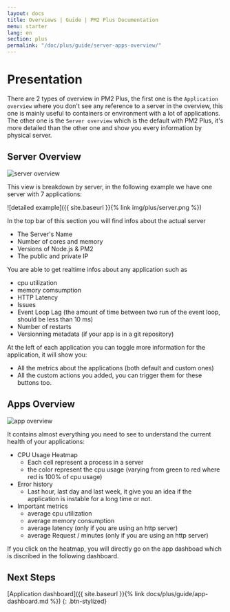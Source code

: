 ```yaml
---
layout: docs
title: Overviews | Guide | PM2 Plus Documentation
menu: starter
lang: en
section: plus
permalink: "/doc/plus/guide/server-apps-overview/"
---
```


# Presentation

There are 2 types of overview in PM2 Plus, the first one is the `Application overview` where you don't see any reference to a server in the overview, this one is mainly useful to containers or environment with a lot of applications.
The other one is the `Server overview` which is the default with PM2 Plus, it's more detailed than the other one and show you every information by physical server.

## Server Overview

![server overview](https://cdn.jsdelivr.net/gh/keymetrics/branding/screenshots/plus/overview/server_overview.png)

This view is breakdown by server, in the following example we have one server with 7 applications: 

![detailed example]({{ site.baseurl }}{% link img/plus/server.png %})

In the top bar of this section you will find infos about the actual server
- The Server's Name
- Number of cores and memory
- Versions of Node.js & PM2
- The public and private IP

You are able to get realtime infos about any application such as
- cpu utilization
- memory comsumption
- HTTP Latency
- Issues
- Event Loop Lag (the amount of time between two run of the event loop, should be less than 10 ms)
- Number of restarts
- Versionning metadata (if your app is in a git repository)

At the left of each application you can toggle more information for the application, it will show you:
- All the metrics about the applications (both default and custom ones)
- All the custom actions you added, you can trigger them for these buttons too.

## Apps Overview

![app overview](https://cdn.jsdelivr.net/gh/keymetrics/branding/screenshots/plus/overview/app_overview.png)

It contains almost everything you need to see to understand the current health of your applications:

- CPU Usage Heatmap
    - Each cell represent a process in a server
    - the color represent the cpu usage (varying from green to red where red is 100% of cpu usage)
- Error history
    - Last hour, last day and last week, it give you an idea if the application is instable for a long time or not.
- Important metrics
    - average cpu utilization
    - average memory consumption
    - average latency (only if you are using an http server) 
    - average Request / minutes (only if you are using an http server)

If you click on the heatmap, you will directly go on the app dashboad which is discribed in the following dashboard.

## Next Steps

[Application dashboard]({{ site.baseurl }}{% link docs/plus/guide/app-dashboard.md %})
{: .btn-stylized}
